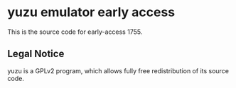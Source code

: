 yuzu emulator early access
=============

This is the source code for early-access 1755.

## Legal Notice

yuzu is a GPLv2 program, which allows fully free redistribution of its source code.